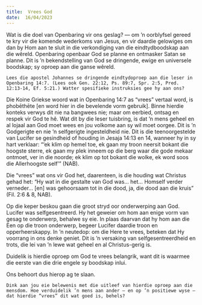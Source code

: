 ```yaml
---
title:  Vrees God
date:  16/04/2023
---
```


Wat is die doel van Openbaring vir ons geslag? — om ’n oorblyfsel gereed te kry vir die komende wederkoms van Jesus, en vir daardie gelowiges om dan by Hom aan te sluit in die verkondiging van die eindtydboodskap aan die wêreld. Openbaring openbaar God se planne en ontmasker Satan se planne. Dit is ’n bekendstelling van God se dringende, ewige en universele boodskap; sy oproep aan die ganse wêreld.

`Lees die apostel Johannes se dringende eindtydoproep aan die leser in Openbaring 14:7. (Lees ook Gen. 22:12, Ps. 89:7, Spr. 2:5, Pred. 12:13-14, Ef. 5:21.) Watter spesifieke instruksies gee hy aan ons?`

Die Koine Griekse woord wat in Openbaring 14:7 as “vrees” vertaal word, is phobēthēte [en word hier in die bevelende vorm gebruik]. Binne hierdie konteks verwys dit nie na bangwees nie; maar om eerbied, ontsag en respek vir God te hê. Wat dit by die leser tuisbring, is dat ’n mens geheel en al lojaal aan God moet wees en jou volkome aan sy wil moet oorgee. Dit is ’n Godgerigte en nie ’n selfgerigte ingesteldheid nie. Dit is die teenoorgestelde van Lucifer se gesindheid of houding in Jesaja 14:13 en 14, wanneer hy in sy hart verklaar: “‘ek klim op hemel toe, ek gaan my troon neersit bokant die hoogste sterre, ek gaan my plek inneem op die berg waar die gode mekaar ontmoet, ver in die noorde; ek klim op tot bokant die wolke, ek word soos die Allerhoogste self’” (NAB).

Die “vrees” wat ons vir God het, daarenteen, is die houding wat Christus gehad het: “Hy wat in die gestalte van God was… het… Homself verder verneder… [en] was gehoorsaam tot in die dood, ja, die dood aan die kruis” (Fil. 2:6 & 8, NAB).

Op die keper beskou gaan die groot stryd oor onderwerping aan God. Lucifer was selfgesentreerd. Hy het geweier om hom aan enige vorm van gesag te onderwerp, behalwe sy eie. In plaas daarvan dat hy hom aan die Een op die troon onderwerp, begeer Lucifer daardie troon en opperheerskappy. In ’n neutedop: om die Here te vrees, beteken dat Hy voorrang in ons denke geniet. Dit is ’n versaking van selfgesentreerdheid en trots, die lei van ’n lewe wat geheel en al Christus-gerig is.

Duidelik is hierdie oproep om God te vrees belangrik, want dit is waarmee die eerste van die drie engele sy boodskap inlui.

Ons behoort dus hierop ag te slaan.

`Dink aan jou eie belewenis met die uitleef van hierdie oproep aan die mensdom. Hoe verduidelik ’n mens aan ander — en op ’n positiewe wyse — dat hierdie “vrees” dit wat goed is, behels?`